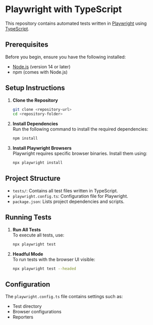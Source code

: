 # Playwright with TypeScript

This repository contains automated tests written in [Playwright](https://playwright.dev/) using [TypeScript](https://www.typescriptlang.org/).

## Prerequisites

Before you begin, ensure you have the following installed:

- [Node.js](https://nodejs.org/) (version 14 or later)
- npm (comes with Node.js)

## Setup Instructions

1. **Clone the Repository**  
   ```bash
   git clone <repository-url>
   cd <repository-folder>
   ```

2. **Install Dependencies**  
   Run the following command to install the required dependencies:  
   ```bash
   npm install
   ```

3. **Install Playwright Browsers**  
   Playwright requires specific browser binaries. Install them using:  
   ```bash
   npx playwright install
   ```

## Project Structure

- `tests/`: Contains all test files written in TypeScript.
- `playwright.config.ts`: Configuration file for Playwright.
- `package.json`: Lists project dependencies and scripts.

## Running Tests

1. **Run All Tests**  
   To execute all tests, use:  
   ```bash
   npx playwright test
   ```
2. **Headful Mode**  
   To run tests with the browser UI visible:  
   ```bash
   npx playwright test --headed
   ```

## Configuration

The `playwright.config.ts` file contains settings such as:

- Test directory
- Browser configurations
- Reporters
